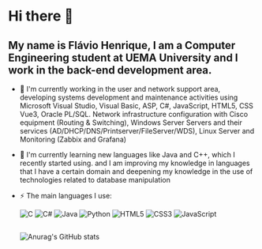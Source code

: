 # Hi there 👋
## My name is Flávio Henrique, I am a Computer Engineering student at UEMA University and I work in the back-end development area.

- 🔭 I'm currently working in the user and network support area, developing systems development and maintenance activities using Microsoft Visual Studio, Visual Basic, ASP, C#, JavaScript, HTML5, CSS Vue3, Oracle PL/SQL. Network infrastructure configuration with Cisco equipment (Routing & Switching), Windows Server Servers and their services (AD/DHCP/DNS/Printserver/FileServer/WDS), Linux Server and Monitoring (Zabbix and Grafana)
  
- 🌱 I'm currently learning new languages like Java and C++, which I recently started using. and I am improving my knowledge in languages that I have a certain domain and deepening my knowledge in the use of technologies related to database manipulation
  
- ⚡ The main languages I use:
 
  ![C](https://img.shields.io/badge/c-%2300599C.svg?style=for-the-badge&logo=c&logoColor=white)
  ![C#](https://img.shields.io/badge/c%23-%23239120.svg?style=for-the-badge&logo=c-sharp&logoColor=white)
  ![Java](https://img.shields.io/badge/java-%23ED8B00.svg?style=for-the-badge&logo=openjdk&logoColor=white)
  ![Python](https://img.shields.io/badge/python-3670A0?style=for-the-badge&logo=python&logoColor=ffdd54)
  ![HTML5](https://img.shields.io/badge/html5-%23E34F26.svg?style=for-the-badge&logo=html5&logoColor=white)
  ![CSS3](https://img.shields.io/badge/css3-%231572B6.svg?style=for-the-badge&logo=css3&logoColor=white)
  ![JavaScript](https://img.shields.io/badge/javascript-%23323330.svg?style=for-the-badge&logo=javascript&logoColor=%23F7DF1E)

  ##

  ![Anurag's GitHub stats](https://github-readme-stats.vercel.app/api?username=Flavio-Henrick&show_icons=true&theme=dark)
  

